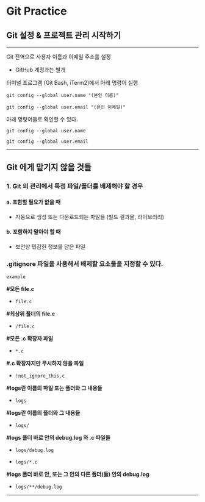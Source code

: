 Git Practice
============
Git 설정 & 프로젝트 관리 시작하기
-----------------------------
***

Git 전역으로 사용자 이름과 이메일 주소를 설정

- GitHub 계정과는 별개

터미널 프로그램 (Git Bash, iTerm2)에서 아래 명령어 실행

`git config --global user.name "(본인 이름)"`

`git config --global user.email "(본인 이메일)"`

아래 명령어들로 확인할 수 있다.

`git config --global user.name`

`git config --global user.email`
***
Git 에게 맡기지 않을 것들
----------------------
### 1. Git 의 관리에서 특정 파일/폴더를 배제해야 할 경우
#### a. 포함할 필요가 없을 때
- 자동으로 생성 또는 다운로드되는 파일들 (빌드 결과물, 라이브러리)
#### b. 포함하지 말아야 할 때
- 보안상 민감한 정보를 담은 파일

### **.gitignore** 파일을 사용해서 배제할 요소들을 지정할 수 있다.   
`example`   
   
**#모든 file.c**

- `file.c`

**#최상위 폴더의 file.c**

- `/file.c`

**#모든 .c 확장자 파일**

- `*.c`

**#.c 확장자지만 무시하지 않을 파일**

- `!not_ignore_this.c`

**#logs란 이름의 파일 또는 폴더와 그 내용들**

- `logs`

**#logs란 이름의 폴더와 그 내용들**

- `logs/`

**#logs 폴더 바로 안의 debug.log 와 .c 파일들**

- `logs/debug.log`

- `logs/*.c`

**#logs 폴더 바로 안, 또는 그 안의 다른 폴더(들) 안의 debug.log**

- `logs/**/debug.log`
***


